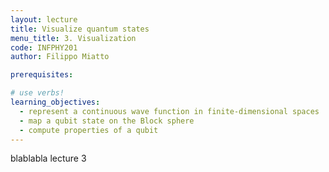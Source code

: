 ```yaml
---
layout: lecture
title: Visualize quantum states
menu_title: 3. Visualization
code: INFPHY201
author: Filippo Miatto

prerequisites:

# use verbs!
learning_objectives:
  - represent a continuous wave function in finite-dimensional spaces
  - map a qubit state on the Block sphere
  - compute properties of a qubit
---
```


blablabla lecture 3